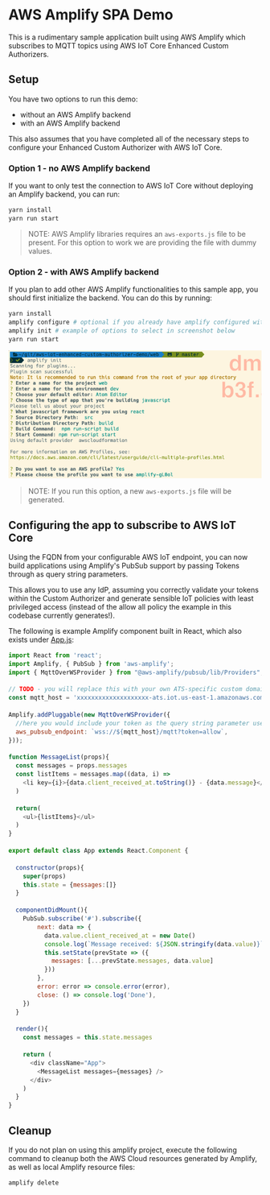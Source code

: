# AWS Amplify SPA Demo

This is a rudimentary sample application built using AWS Amplify which subscribes to MQTT topics using AWS IoT Core Enhanced Custom Authorizers.

## Setup

You have two options to run this demo:
- without an AWS Amplify backend
- with an AWS Amplify backend 

This also assumes that you have completed all of the necessary steps to configure your Enhanced Custom Authorizer with AWS IoT Core.

### Option 1 - no AWS Amplify backend
If you want to only test the connection to AWS IoT Core without deploying an Amplify backend, you can run:

```bash
yarn install 
yarn run start
```

> NOTE: AWS Amplify libraries requires an `aws-exports.js` file to be present. For this option to work we are providing the file with dummy values.

### Option 2 - with AWS Amplify backend
If you plan to add other AWS Amplify functionalities to this sample app, you should first initialize the backend. You can do this by running:

```bash
yarn install
amplify configure # optional if you already have amplify configured with an AWS access key pair
amplify init # example of options to select in screenshot below
yarn run start
```

![Amplify Init Options](amplify-init-options.png "Amplify Init Options")

> NOTE: If you run this option, a new `aws-exports.js` file will be generated.

## Configuring the app to subscribe to AWS IoT Core

Using the FQDN from your configurable AWS IoT endpoint, you can now build applications using Amplify's PubSub support by passing Tokens through as query string parameters.

This allows you to use any IdP, assuming you correctly validate your tokens within the Custom Authorizer and generate sensible IoT policies with least privileged access (instead of the allow all policy the example in this codebase currently generates!).

The following is example Amplify component built in React, which also exists under [App.js](./src/App.js):

```javascript
import React from 'react';
import Amplify, { PubSub } from 'aws-amplify';
import { MqttOverWSProvider } from "@aws-amplify/pubsub/lib/Providers";

// TODO - you will replace this with your own ATS-specific custom domain endpoint for AWS IoT Core
const mqtt_host = 'xxxxxxxxxxxxxxxxxxxx-ats.iot.us-east-1.amazonaws.com'

Amplify.addPluggable(new MqttOverWSProvider({
  //here you would include your token as the query string parameter use to initialize the connection
  aws_pubsub_endpoint: `wss://${mqtt_host}/mqtt?token=allow`,
}));

function MessageList(props){
  const messages = props.messages
  const listItems = messages.map((data, i) =>
    <li key={i}>{data.client_received_at.toString()} - {data.message}</li>
  )

  return(
    <ul>{listItems}</ul>
  )
}

export default class App extends React.Component {

  constructor(props){
    super(props)
    this.state = {messages:[]}
  }

  componentDidMount(){
    PubSub.subscribe('#').subscribe({
        next: data => {
          data.value.client_received_at = new Date()
          console.log(`Message received: ${JSON.stringify(data.value)}`)
          this.setState(prevState => ({
            messages: [...prevState.messages, data.value]
          }))
        },
        error: error => console.error(error),
        close: () => console.log('Done'),
    })
  }

  render(){
    const messages = this.state.messages

    return (
      <div className="App">
        <MessageList messages={messages} />
      </div>
    )
  }
}
```

## Cleanup

If you do not plan on using this amplify project, execute the following command to cleanup both the AWS Cloud resources generated by Amplify, as well as local Amplify resource files:

```bash
amplify delete
```
